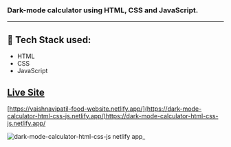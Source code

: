 ### Dark-mode calculator using HTML, CSS and JavaScript. 
- - - -
## :rocket: Tech Stack used: 
- HTML
- CSS
- JavaScript 


## [Live Site](https://dark-mode-calculator-html-css-js.netlify.app/)
 [https://vaishnavipatil-food-website.netlify.app/](https://dark-mode-calculator-html-css-js.netlify.app/)https://dark-mode-calculator-html-css-js.netlify.app/

 ![dark-mode-calculator-html-css-js netlify app_](https://github.com/PatilVaishnavii/Calculator/assets/129088625/3e3b7651-c629-4baa-b67e-065067b0915f)

